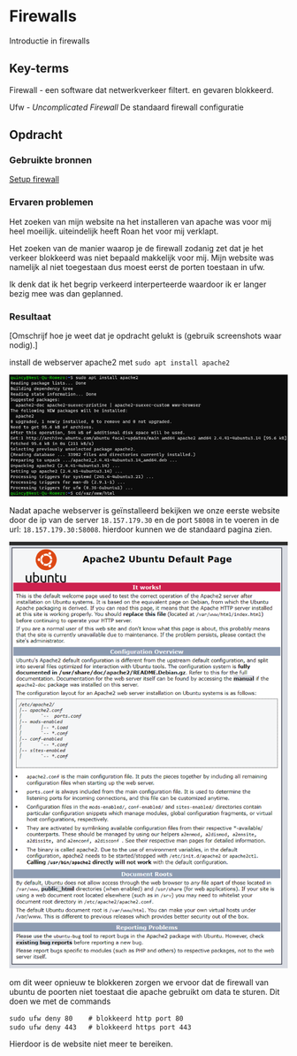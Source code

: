 # Firewalls
Introductie in firewalls

## Key-terms
Firewall - een software dat netwerkverkeer filtert. en gevaren blokkeerd.

Ufw - *Uncomplicated Firewall* De standaard firewall configuratie

## Opdracht
### Gebruikte bronnen
[Setup firewall](https://www.digitalocean.com/community/tutorials/how-to-set-up-a-firewall-with-ufw-on-ubuntu-20-04)

### Ervaren problemen
Het zoeken van mijn website na het installeren van apache was voor mij heel moeilijk. uiteindelijk heeft Roan het voor mij verklapt.

Het zoeken van de manier waarop je de firewall zodanig zet dat je het verkeer blokkeerd was niet bepaald makkelijk voor mij. Mijn website was namelijk al niet toegestaan dus moest eerst de porten toestaan in ufw.

Ik denk dat ik het begrip verkeerd interperteerde waardoor ik er langer bezig mee was dan geplanned.

### Resultaat
[Omschrijf hoe je weet dat je opdracht gelukt is (gebruik screenshots waar nodig).]

install de webserver apache2 met `sudo apt install apache2`

![apache2 instal](/00_includes/apache2-install.png)

Nadat apache webserver is geïnstalleerd bekijken we onze eerste website door de ip van de server `18.157.179.30` en de port `58008` in te voeren in de url: `18.157.179.30:58008`. hierdoor kunnen we de standaard pagina zien.

![Apache webpagina](/00_includes/Apache-page.png)

om dit weer opnieuw te blokkeren zorgen we ervoor dat de firewall van ubuntu de poorten niet toestaat die apache gebruikt om data te sturen. Dit doen we met de commands
```
sudo ufw deny 80    # blokkeerd http port 80
sudo ufw deny 443   # blokkeerd https port 443
```

Hierdoor is de website niet meer te bereiken.